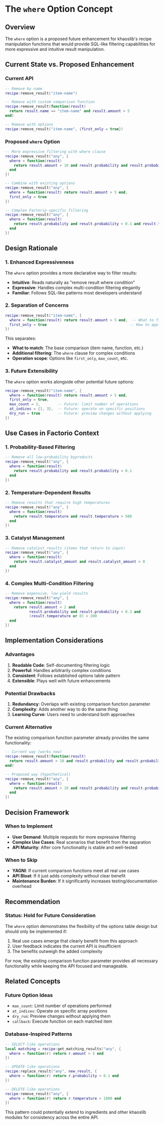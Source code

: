 # The `where` Option Concept

## Overview

The `where` option is a proposed future enhancement for khaoslib's recipe manipulation functions that would provide SQL-like filtering capabilities for more expressive and intuitive result manipulation.

## Current State vs. Proposed Enhancement

### Current API

```lua
-- Remove by name
recipe:remove_result("item-name")

-- Remove with custom comparison function
recipe:remove_result(function(result)
  return result.name == "item-name" and result.amount > 5
end)

-- Remove with options
recipe:remove_result("item-name", {first_only = true})
```

### Proposed `where` Option

```lua
-- More expressive filtering with where clause
recipe:remove_result("any", {
  where = function(result)
    return result.amount > 10 and result.probability and result.probability < 0.5
  end
})

-- Combine with existing options
recipe:remove_result("any", {
  where = function(result) return result.amount > 5 end,
  first_only = true
})

-- Complex Factorio-specific filtering
recipe:remove_result("any", {
  where = function(result)
    return result.probability and result.probability < 0.1 and result.temperature and result.temperature > 100
  end
})
```

## Design Rationale

### 1. Enhanced Expressiveness

The `where` option provides a more declarative way to filter results:

- **Intuitive**: Reads naturally as "remove result where condition"
- **Expressive**: Handles complex multi-condition filtering elegantly
- **Familiar**: Follows SQL-like patterns most developers understand

### 2. Separation of Concerns

```lua
recipe:remove_result("item-name", {
  where = function(result) return result.amount > 5 end,  -- What to filter
  first_only = true                                      -- How to apply
})
```

This separates:

- **What to match**: The base comparison (item name, function, etc.)
- **Additional filtering**: The `where` clause for complex conditions
- **Operation scope**: Options like `first_only`, `max_count`, etc.

### 3. Future Extensibility

The `where` option works alongside other potential future options:

```lua
recipe:remove_result("item-name", {
  where = function(result) return result.amount > 5 end,
  first_only = true,
  max_count = 3,        -- Future: limit number of operations
  at_indices = {1, 3},  -- Future: operate on specific positions
  dry_run = true        -- Future: preview changes without applying
})
```

## Use Cases in Factorio Context

### 1. Probability-Based Filtering

```lua
-- Remove all low-probability byproducts
recipe:remove_result("any", {
  where = function(result)
    return result.probability and result.probability < 0.1
  end
})
```

### 2. Temperature-Dependent Results

```lua
-- Remove results that require high temperatures
recipe:remove_result("any", {
  where = function(result)
    return result.temperature and result.temperature > 500
  end
})
```

### 3. Catalyst Management

```lua
-- Remove catalyst results (items that return to input)
recipe:remove_result("any", {
  where = function(result)
    return result.catalyst_amount and result.catalyst_amount > 0
  end
})
```

### 4. Complex Multi-Condition Filtering

```lua
-- Remove expensive, low-yield results
recipe:remove_result("any", {
  where = function(result)
    return result.amount < 2 and
           result.probability and result.probability < 0.3 and
           (result.temperature or 0) > 200
  end
})
```

## Implementation Considerations

### Advantages

1. **Readable Code**: Self-documenting filtering logic
2. **Powerful**: Handles arbitrarily complex conditions
3. **Consistent**: Follows established options table pattern
4. **Extensible**: Plays well with future enhancements

### Potential Drawbacks

1. **Redundancy**: Overlaps with existing comparison function parameter
2. **Complexity**: Adds another way to do the same thing
3. **Learning Curve**: Users need to understand both approaches

### Current Alternative

The existing comparison function parameter already provides the same functionality:

```lua
-- Current way (works now)
recipe:remove_result(function(result)
  return result.amount > 10 and result.probability and result.probability < 0.5
end)

-- Proposed way (hypothetical)
recipe:remove_result("any", {
  where = function(result)
    return result.amount > 10 and result.probability and result.probability < 0.5
  end
})
```

## Decision Framework

### When to Implement

- **User Demand**: Multiple requests for more expressive filtering
- **Complex Use Cases**: Real scenarios that benefit from the separation
- **API Maturity**: After core functionality is stable and well-tested

### When to Skip

- **YAGNI**: If current comparison functions meet all real use cases
- **API Bloat**: If it just adds complexity without clear benefit
- **Maintenance Burden**: If it significantly increases testing/documentation overhead

## Recommendation

### Status: Hold for Future Consideration

The `where` option demonstrates the flexibility of the options table design but should only be implemented if:

1. Real use cases emerge that clearly benefit from this approach
2. User feedback indicates the current API is insufficient
3. The benefits outweigh the added complexity

For now, the existing comparison function parameter provides all necessary functionality while keeping the API focused and manageable.

## Related Concepts

### Future Option Ideas

- `max_count`: Limit number of operations performed
- `at_indices`: Operate on specific array positions
- `dry_run`: Preview changes without applying them
- `callback`: Execute function on each matched item

### Database-Inspired Patterns

```lua
-- SELECT-like operations
local matching = recipe:get_matching_results("any", {
  where = function(r) return r.amount > 5 end
})

-- UPDATE-like operations
recipe:replace_result("any", new_result, {
  where = function(r) return r.probability < 0.1 end
})

-- DELETE-like operations
recipe:remove_result("any", {
  where = function(r) return r.temperature > 1000 end
})
```

This pattern could potentially extend to ingredients and other khaoslib modules for consistency across the entire API.
